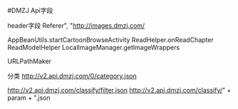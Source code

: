 #DMZJ Api字段

header字段
Referer", "http://images.dmzj.com/



AppBeanUtils.startCartoonBrowseActivity
ReadHelper.onReadChapter
ReadModelHelper
LocalImageManager.getImageWrappers

URLPathMaker


分类  http://v2.api.dmzj.com/0/category.json

  http://v2.api.dmzj.com/classify/filter.json
  http://v2.api.dmzj.com/classify/" + param + ".json